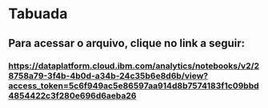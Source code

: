 # Tabuada
## Para acessar o arquivo, clique no link a seguir: 
### https://dataplatform.cloud.ibm.com/analytics/notebooks/v2/28758a79-3f4b-4b0d-a34b-24c35b6e8d6b/view?access_token=5c6f949ac5e86597aa914d8b7574183f1c09bbd4854422c3f280e696d6aeba26
